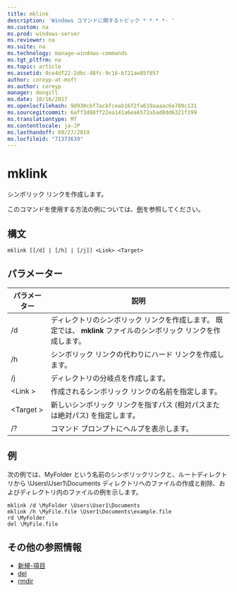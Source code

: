 ```yaml
---
title: mklink
description: 'Windows コマンドに関するトピック * * * *- '
ms.custom: na
ms.prod: windows-server
ms.reviewer: na
ms.suite: na
ms.technology: manage-windows-commands
ms.tgt_pltfrm: na
ms.topic: article
ms.assetid: 0ce4df22-2dbc-48fc-9c16-b721ae85f857
author: coreyp-at-msft
ms.author: coreyp
manager: dongill
ms.date: 10/16/2017
ms.openlocfilehash: 9d930cbf7acbfceab16f2fa619aaaac6e789c131
ms.sourcegitcommit: 6aff3d88ff22ea141a6ea6572a5ad8dd6321f199
ms.translationtype: MT
ms.contentlocale: ja-JP
ms.lasthandoff: 09/27/2019
ms.locfileid: "71373639"
---
```

# <a name="mklink"></a>mklink
シンボリック リンクを作成します。

このコマンドを使用する方法の例については、[例](#BKMK_examples)を参照してください。

## <a name="syntax"></a>構文

```
mklink [[/d] | [/h] | [/j]] <Link> <Target>
```

## <a name="parameters"></a>パラメーター

|パラメーター|説明|
|---------|-----------|
|/d|ディレクトリのシンボリック リンクを作成します。 既定では、 **mklink** ファイルのシンボリック リンクを作成します。|
|/h|シンボリック リンクの代わりにハード リンクを作成します。|
|/j|ディレクトリの分岐点を作成します。|
|\<Link >|作成されるシンボリック リンクの名前を指定します。|
|\<Target >|新しいシンボリック リンクを指すパス (相対パスまたは絶対パス) を指定します。|
|/?|コマンド プロンプトにヘルプを表示します。|

## <a name="BKMK_examples"></a>例

次の例では、MyFolder という名前のシンボリックリンクと、ルートディレクトリから \Users\User1\Documents ディレクトリへのファイルの作成と削除、およびディレクトリ内のファイルの例を示します。
```
mklink /d \MyFolder \Users\User1\Documents
mklink /h \MyFile.file \User1\Documents\example.file
rd \MyFolder
del \MyFile.file
```
## <a name="additional-references"></a>その他の参照情報
-   [新規-項目](https://docs.microsoft.com/powershell/module/microsoft.powershell.management/new-item?view=powershell-6)
-   [del](https://docs.microsoft.com/windows-server/administration/windows-commands/del)
-   [rmdir](https://docs.microsoft.com/windows-server/administration/windows-commands/rd)
